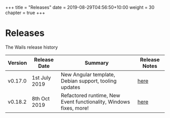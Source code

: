 +++
title = "Releases"
date = 2019-08-29T04:56:50+10:00
weight = 30
chapter = true
+++

# Releases

The Wails release history


| Version  | Release Date   |                   Summary               | Release Notes |
| -------- | -------------- | --------------------------------------- | ------------- |
| v0.17.0  | 1st July 2019  | New Angular template, Debian support, tooling updates  | [here](./v0.17.0) |
| v0.18.2  | 8th Oct 2019 | Refactored runtime, New Event functionality, Windows fixes, more!  | [here](./v0.18.2) |